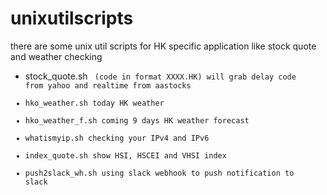 # unixutilscripts
there are some unix util scripts for HK specific application like stock quote and weather checking

- stock_quote.sh <code> (code in format XXXX.HK) will grab delay code from yahoo and realtime from aastocks
- hko_weather.sh today HK weather
- hko_weather_f.sh coming 9 days HK weather forecast
- whatismyip.sh checking your IPv4 and IPv6
- index_quote.sh show HSI, HSCEI and VHSI index
- push2slack_wh.sh using slack webhook to push notification to slack
